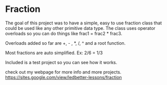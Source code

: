# Fraction
The goal of this project was to have a simple, easy to use fraction class that could be used like any other primitive data type.
The class uses operator overloads so you can do things like frac1 = frac2 * frac3.

Overloads added so far are +, - , *, /, ^ and a root function.

Most fractions are auto simplified. Ex: 2/6 = 1/3

Included is a test project so you can see how it works.

check out my webpage for more info and more projects. https://sites.google.com/view/ledbetter-lessons/fraction
